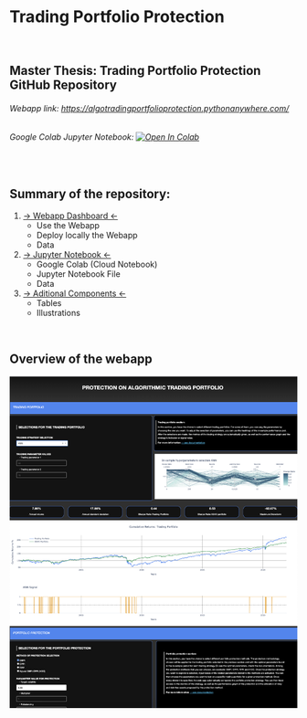 # Trading Portfolio Protection

<br />

## Master Thesis: Trading Portfolio Protection GitHub Repository 

###### Webapp link: https://algotradingportfolioprotection.pythonanywhere.com/
###### Google Colab Jupyter Notebook: [![Open In Colab](https://colab.research.google.com/assets/colab-badge.svg)](https://colab.research.google.com/drive/11fdMWo-uugkErJrku6rkDVrZj8u7E7vc?usp=sharing) 

<br />


## Summary of the repository:
  1. [→ Webapp Dashboard ←](Webapp_Dashboard)
     - Use the Webapp
     - Deploy locally the Webapp
     - Data
  2. [→ Jupyter Notebook ←](Jupyter_Notebook)
     - Google Colab (Cloud Notebook)
     - Jupyter Notebook File 
     - Data  
  3. [→ Aditional Components ←](Additional_files)
     - Tables 
     - Illustrations  

<br />

## Overview of the webapp

[![Overview](Overview_Dashboard.png)](https://algotradingportfolioprotection.pythonanywhere.com/)
